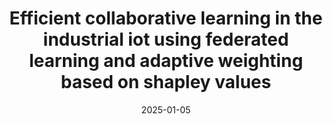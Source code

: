 ---
title: "Efficient collaborative learning in the industrial iot using federated learning and adaptive weighting based on shapley values"
authors: "D. M. S. Bhatti, M. Ali, J. Yoon, and B. J. Choi"
date: 2025-01-05
venue: "Sensors"
volume: "25"
number: "3"
pages: "969"
doi: "https://doi.org/10.3390/s25030969"
type: "manuscript"
--- 
